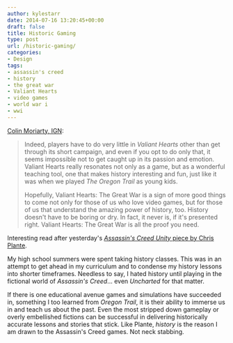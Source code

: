 ```yaml
---
author: kylestarr
date: 2014-07-16 13:20:45+00:00
draft: false
title: Historic Gaming
type: post
url: /historic-gaming/
categories:
- Design
tags:
- assassin's creed
- history
- the great war
- Valiant Hearts
- video games
- world war i
- wwi
---
```


[Colin Moriarty, IGN](http://ign.com/articles/2014/07/15/valiant-hearts-world-war-i-and-the-beauty-of-history-in-games):

> Indeed, players have to do very little in _Valiant Hearts_ other than get through its short campaign, and even if you opt to do only that, it seems impossible not to get caught up in its passion and emotion. Valiant Hearts really resonates not only as a game, but as a wonderful teaching tool, one that makes history interesting and fun, just like it was when we played _The Oregon Trail_ as young kids.
>
> Hopefully, Valiant Hearts: The Great War is a sign of more good things to come not only for those of us who love video games, but for those of us that understand the amazing power of history, too. History doesn't have to be boring or dry. In fact, it never is, if it's presented right. Valiant Hearts: The Great War is all the proof you need.

Interesting read after yesterday's [_Assassin's Creed Unity_ piece by Chris Plante](/2014/07/15/a-tale-of-two-trailers/).

My high school summers were spent taking history classes. This was in an attempt to get ahead in my curriculum and to condense my history lessons into shorter timeframes. Needless to say, I hated history until playing in the fictional world of _Assassin's Creed_... even _Uncharted_ for that matter.

If there is one educational avenue games and simulations have succeeded in, something I too learned from _Oregon Trail_, it is their ability to immerse us in and teach us about the past. Even the most stripped down gameplay or overly embellished fictions can be successful in delivering historically accurate lessons and stories that stick. Like Plante, _history_ is the reason I am drawn to the Assassin's Creed games. Not neck stabbing.
